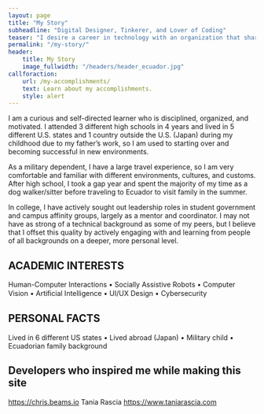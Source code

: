 ```yaml
---
layout: page
title: "My Story"
subheadline: "Digital Designer, Tinkerer, and Lover of Coding"
teaser: "I desire a career in technology with an organization that shares my passion for powerful, efficient, and elegant design."
permalink: "/my-story/"
header:
    title: My Story
    image_fullwidth: "/headers/header_ecuador.jpg"
callforaction: 
    url: /my-accomplishments/
    text: Learn about my accomplishments.
    style: alert
---
```

I am a curious and self-directed learner who is disciplined, organized, and motivated. I attended 3 different high schools in 4 years and lived in 5 different U.S. states and 1 country outside the U.S. (Japan) during my childhood due to my father’s work, so I am used to starting over and becoming successful in new environments.

As a military dependent, I have a large travel experience, so I am very comfortable and familiar with different environments, cultures, and customs. After high school, I took a gap year and spent the majority of my time as a dog walker/sitter before traveling to Ecuador to visit family in the summer.

In college, I have actively sought out leadership roles in student government and campus affinity groups, largely as a mentor and coordinator. I may not have as strong of a technical background as some of my peers, but I believe that I offset this quality by actively engaging with and learning from people of all backgrounds on a deeper, more personal level.

## ACADEMIC INTERESTS
Human-Computer Interactions • Socially Assistive Robots • Computer Vision • Artiﬁcial Intelligence • UI/UX Design • Cybersecurity

## PERSONAL FACTS
Lived in 6 different US states • Lived abroad (Japan) • Military child • Ecuadorian family background

## Developers who inspired me while making this site
https://chris.beams.io
Tania Rascia https://www.taniarascia.com